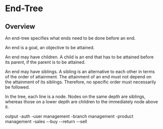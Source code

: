 # End-Tree
## Overview
An end-tree specifies what ends need to be done before an end.

An end is a goal, an objective to be attained.

An end may have children. A child is an end that has to be attained before its parent, if the parent is to be attained.

An end may have siblings. A sibling is an alternative to each other in terms of the order of attainment. The attainment of an end must not depend on the attainment of its siblings. Therefore, no specific order must necessarily be followed.

In the tree, each line is a node. Nodes on the same depth are siblings, whereas those on a lower depth are children to the immediately node above it.

output
-auth
-user management
-branch management
-product management
-sales
--buy
--return
--sell
